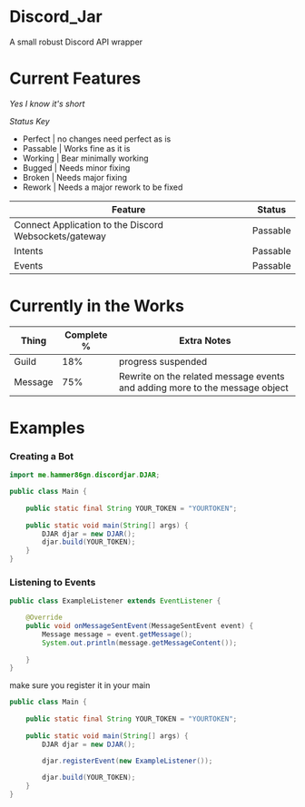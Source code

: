 # Discord_Jar

A small robust Discord API wrapper

# Current Features

*Yes I know it's short*

*Status Key*
- Perfect  | no changes need perfect as is
- Passable | Works fine as it is
- Working  | Bear minimally working
- Bugged | Needs minor fixing
- Broken | Needs major fixing
- Rework | Needs a major rework to be fixed


| Feature                                               | Status   |
|-------------------------------------------------------|----------|
| Connect Application to the Discord Websockets/gateway | Passable |
| Intents                                               | Passable |
| Events                                                | Passable |


# Currently in the Works

| Thing         | Complete % | Extra Notes                                                                 |
|---------------|------------|-----------------------------------------------------------------------------|
| Guild         | 18%        | progress suspended                                                          |
| Message       | 75%        | Rewrite on the related message events and adding more to the message object |


# Examples

### Creating a Bot

```java
import me.hammer86gn.discordjar.DJAR;

public class Main {
    
    public static final String YOUR_TOKEN = "YOURTOKEN";
    
    public static void main(String[] args) {
        DJAR djar = new DJAR();
        djar.build(YOUR_TOKEN);
    }
}
```


### Listening to Events
```java
public class ExampleListener extends EventListener {

    @Override
    public void onMessageSentEvent(MessageSentEvent event) {
        Message message = event.getMessage();
        System.out.println(message.getMessageContent());
        
    }
}
```
make sure you register it in your main

```java
public class Main {
    
    public static final String YOUR_TOKEN = "YOURTOKEN";
    
    public static void main(String[] args) {
        DJAR djar = new DJAR();

        djar.registerEvent(new ExampleListener());
        
        djar.build(YOUR_TOKEN);
    }
}
```
